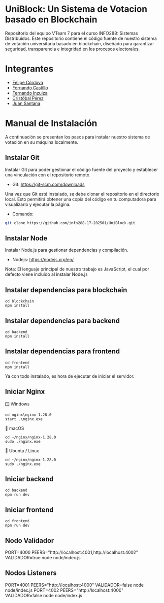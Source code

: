 # UniBlock: Un Sistema de Votacion basado en Blockchain
Repositorio del equipo VTeam 7 para el curso INFO288: Sistemas Distribuidos. Este repositorio contiene el código fuente de nuestro sistema de votación universitaria basado en blockchain, diseñado para garantizar seguridad, transparencia e integridad en los procesos electorales.

# Integrantes

- <a href="https://github.com/fcordovav">Felipe Córdova</a>
- <a href="https://github.com/CreativeSelf1">Fernando Castillo</a>
- <a href="https://github.com/Lukayx">Fernando Inzulza</a>
- <a href="https://github.com/cperez17">Cristóbal Pérez</a>
- <a href="https://github.com/JuanElPro7">Juan Santana</a>

# Manual de Instalación
A continuación se presentan los pasos para instalar nuestro sistema de votación en su máquina localmente.

## Instalar Git

Instalar Git para poder gestionar el código fuente del proyecto y establecer una vinculación con el repositorio remoto.
- Git: https://git-scm.com/downloads

Una vez que Git esté instalado, se debe clonar el repositorio en el directorio local. Esto permitirá obtener una copia del código en tu computadora para visualizarlo y ejecutar la página.
- Comando:
```bash
git clone https://github.com/info288-17-202501/UniBlock.git
```


## Instalar Node

Instalar Node.js para gestionar dependencias y compilación.
- Nodejs: https://nodejs.org/en/

Nota: El lenguaje principal de nuestro trabajo es JavaScript, el cual por defecto viene incluido al instalar Node.js

## Instalar dependencias para blockchain

```
cd blockchain
npm install
```

## Instalar dependencias para backend

```
cd backend
npm install
```

## Instalar dependencias para frontend

```
cd frontend
npm install
```

Ya con todo instalado, es hora de ejecutar de iniciar el servidor.

## Iniciar Nginx

🪟 Windows

```
cd nginx\nginx-1.28.0
start .\nginx.exe
```

🍎 macOS

```
cd ~/nginx/nginx-1.28.0
sudo ./nginx.exe
```

🐧 Ubuntu / Linux

```
cd ~/nginx/nginx-1.28.0
sudo ./nginx.exe
```

## Iniciar backend

```
cd backend
npm run dev
```

## Iniciar frontend

```
cd frontend
npm run dev
```

## Nodo Validador
PORT=4000 PEERS="http://localhost:4001,http://localhost:4002" VALIDADOR=true node node/index.js

## Nodos Listeners
PORT=4001 PEERS="http://localhost:4000" VALIDADOR=false node node/index.js
PORT=4002 PEERS="http://localhost:4000" VALIDADOR=false node node/index.js  
